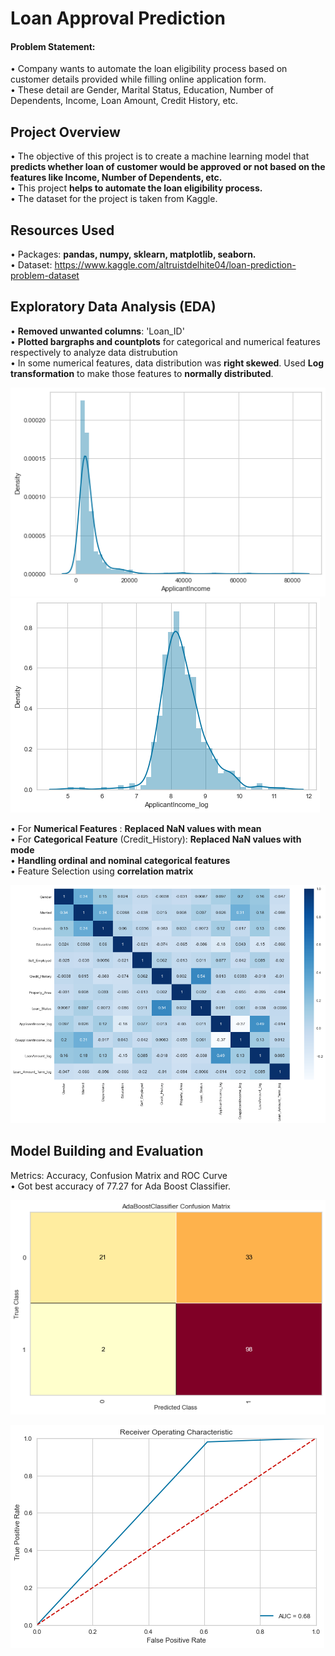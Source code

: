 # Loan Approval Prediction

#### Problem Statement:
   • Company wants to automate the loan eligibility process based on customer details provided while filling online application form.<br/>
   • These detail are Gender, Marital Status, Education, Number of Dependents, Income, Loan Amount, Credit History, etc.

## Project Overview 
• The objective of this project is to create a machine learning model that **predicts whether loan of customer would be approved or not based on the features like Income, Number of Dependents, etc.** <br/>
• This project **helps to automate the loan eligibility process.** <br/>
• The dataset for the project is taken from Kaggle.


## Resources Used
• Packages: **pandas, numpy, sklearn, matplotlib, seaborn.**<br/>
• Dataset: https://www.kaggle.com/altruistdelhite04/loan-prediction-problem-dataset <br/>


## Exploratory Data Analysis (EDA)
• **Removed unwanted columns**: 'Loan_ID'<br/>
• **Plotted bargraphs and countplots** for categorical and numerical features respectively to analyze data distrubution<br/>
• In some numerical features, data distribution was **right skewed**. Used **Log transformation** to make those features to **normally distributed**.

![applicant_income](data/applicant_income.png) ![applicant_income_log](data/applicant_income_log.png)<br/>

• For **Numerical Features** : **Replaced NaN values with mean**<br/>
• For **Categorical Feature** (Credit_History): **Replaced NaN values with mode**<br/>
• **Handling ordinal and nominal categorical features**<br/>
• Feature Selection using **correlation matrix**<br/>

![correlation](data/correlation.png)<br/>


## Model Building and Evaluation
Metrics: Accuracy, Confusion Matrix and ROC Curve <br/>
• Got best accuracy of 77.27 for Ada Boost Classifier.

![confusion_matrix](data/confusion_matrix.png)<br/>

![ROC](data/ROC_curve.png)
